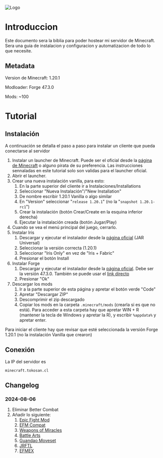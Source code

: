 ![Logo](https://data1.ibtimes.co.in/en/full/433631/minecraft.jpg)

# Introduccion

Este documento sera la biblia para poder hostear mi servidor de Minecraft. Sera una guia de instalacion y configuracion y automatizacion de todo lo que necesite.

## Metadata

Version de Minecraft: 1.20.1

Modloader: Forge 47.3.0

Mods: ~100

# Tutorial

## Instalación

A continuación se detalla el paso a paso para instalar un cliente que pueda conectarse al servidor

1. Instalar un launcher de Minecraft. Puede ser el oficial desde la [página de Minecraft](https://www.minecraft.net/es-es/download) o alguno pirata de su preferencia. Las instrucciones sennaladas en este tutorial solo son validas para el launcher oficial.
2. Abrir el launcher.
3. Crear una nueva instalación vanilla, para esto:
   1. En la parte superior del cliente ir a Instalaciones/Installations
   2. Seleccionar "Nueva Instalación"/"New Installation"
   3. De nombre escribir 1.20.1 Vanilla o algo similar
   4. En "Version" seleccionar "`release 1.20.1`" (no la "`snapshot 1.20.1-rc1`")
   5. Crear la instalación (botón Crear/Create en la esquina inferior derecha)
   6. Ejecutar la instalación creada (botón Jugar/Play)
4. Cuando se vea el menú principal del juego, cerrarlo.
5. Instalar Iris
   1. Descargar y ejecutar el instalador desde la [página oficial](https://www.irisshaders.dev/download) (JAR Universal)
   2. Seleccionar la versión correcta (1.20.1)
   3. Seleccionar "Iris Only" en vez de "Iris + Fabric"
   4. Presionar el botón Install
6. Instalar Forge
   1. Descargar y ejecutar el instalador desde la [página oficial](https://files.minecraftforge.net/net/minecraftforge/forge/). Debe ser la versión 47.3.0. También se puede usar el [link directo](https://maven.minecraftforge.net/net/minecraftforge/forge/1.20.1-47.3.0/forge-1.20.1-47.3.0-installer.jar)
   2. Presionar "Ok"
7. Descargar los mods
   1. Ir a la parte superior de esta página y apretar el botón verde "Code"
   2. Apretar "Descargar ZIP"
   3. Descomprimir el zip descargado
   4. Copiar los mods en la carpeta `.minecraft/mods` (crearla si es que no está). Para acceder a esta carpeta hay que apretar WIN + R (mantener la tecla de Windows y apretar la R), y escribir `%appdata%` y apretar enter.

Para iniciar el cliente hay que revisar que esté seleccionada la versión Forge 1.20.1 (no la instalación Vanilla que crearon)

## Conexión

La IP del servidor es

`minecraft.tokosan.cl`

## Changelog

### 2024-08-06

1. Eliminar Better Combat
2. Añadir lo siguiente:
   1. [Epic Fight Mod](https://mediafilez.forgecdn.net/files/5601/221/epicfight-forge-20.8.5-1.20.1.jar)
   2. [EFM Compat](https://mediafilez.forgecdn.net/files/5214/748/EFMCompat%202.0.jar)
   3. [Weapons of Miracles](https://mediafilez.forgecdn.net/files/5598/482/WeaponsOfMiracles-20.1.8.5.1.jar)
   4. [Battle Arts](https://mediafilez.forgecdn.net/files/5596/596/EpicFightBA-20.8.5.6.jar)
   5. [Guandao Moveset](https://mediafilez.forgecdn.net/files/4960/987/falchionmoveset-20.6.1.jar)
   6. [JRFTL](https://mediafilez.forgecdn.net/files/4594/475/JRFTL-1.20.1-1.6.0.jar)
   7. [EFMEX](https://mediafilez.forgecdn.net/files/5594/746/EpicFightExCap-20.8.1.jar)

